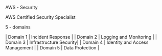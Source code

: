 AWS - Security

AWS Certified Security Specialist

 5 - domains
 

 | Domain 1 | Incident Response |
 | Domain 2 | Logging and Monitoring |
 | Domain 3 | Infrastructure Security|
 | Domain 4 | Identity and Access Management |
 | Domain 5 | Data Protection |

